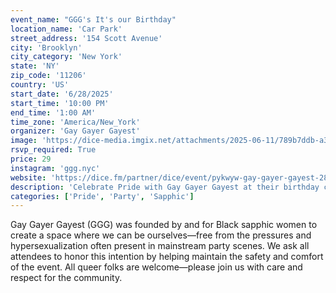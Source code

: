 ```yaml
---
event_name: "GGG's It's our Birthday"
location_name: 'Car Park'
street_address: '154 Scott Avenue'
city: 'Brooklyn'
city_category: 'New York'
state: 'NY'
zip_code: '11206'
country: 'US'
start_date: '6/28/2025'
start_time: '10:00 PM'
end_time: '1:00 AM'
time_zone: 'America/New_York'
organizer: 'Gay Gayer Gayest'
image: 'https://dice-media.imgix.net/attachments/2025-06-11/789b7ddb-a315-4775-86e8-3fb66e204144.jpg?rect=0%2C0%2C1275%2C1275&auto=format%2Ccompress&q=40&w=328&h=328&fit=crop&crop=faces%2Ccenter&dpr=2'
rsvp_required: True
price: 29
instagram: 'ggg.nyc'
website: 'https://dice.fm/partner/dice/event/pykwyw-gay-gayer-gayest-28th-jun-154-scott-carpark-new-york-city-car-park-new-york-city-tickets?dice_id=6271842&dice_channel=web&dice_tags=organic&dice_campaign=DICE&dice_feature=mio_marketing&fbclid=PAZXh0bgNhZW0CMTEAAacDXabM2ZJ7-zO9hkBsGuVoT4e7CIDOHZCFqvkaapQrPKC2M8tbMJpMDM9HMw_aem_cdeJOSNrwTxcv11W71tDgA&_branch_match_id=965922744058127030&utm_source=web&utm_campaign=DICE&utm_medium=mio_marketing&_branch_referrer=H4sIAAAAAAAAAwXB3QqCMBgA0LfprnQimIGEzcqMqZGoeCPb%2FHTib9M0uujZO0fM8zgdFKWt%2B2ZX1Bx2ZafEtIQC6QgQoseS8bYurNDOUqGyyhdZomISnW2bcieljGiZZ2y%2FgSma03R9x0Okg4FvTuBm%2BPJaGkrHhwzvWCP7mRFvJA4xXbLmFLqcF%2BAFT%2Bu0YcvCCUGmp3K3vwklCBl3Vc5k8M6gbSwkEMHf1F0yrSuAAAA.5.'
description: 'Celebrate Pride with Gay Gayer Gayest at their birthday celebration!'
categories: ['Pride', 'Party', 'Sapphic']
---
```


Gay Gayer Gayest (GGG) was founded by and for Black sapphic women to create a space where we can be ourselves—free from the pressures and hypersexualization often present in mainstream party scenes. We ask all attendees to honor this intention by helping maintain the safety and comfort of the event. All queer folks are welcome—please join us with care and respect for the community.
